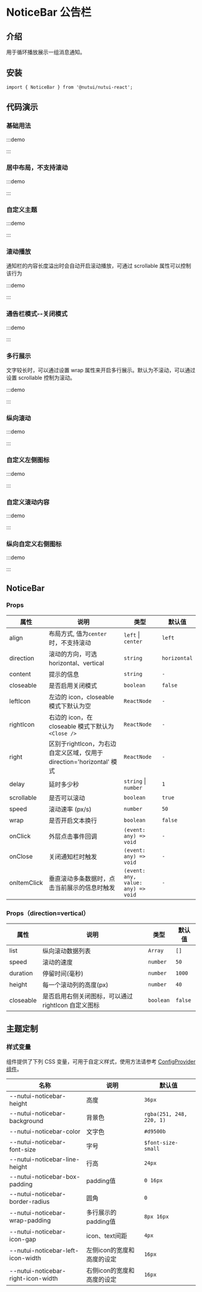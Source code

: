 # NoticeBar 公告栏

## 介绍

用于循环播放展示一组消息通知。

## 安装

```tsx
import { NoticeBar } from '@nutui/nutui-react';
```

## 代码演示

### 基础用法

:::demo

<CodeBlock src='h5/demo1.tsx'></CodeBlock>

:::

### 居中布局，不支持滚动

:::demo

<CodeBlock src='h5/demo2.tsx'></CodeBlock>

:::

### 自定义主题

:::demo

<CodeBlock src='h5/demo3.tsx'></CodeBlock>

:::

### 滚动播放

通知栏的内容长度溢出时会自动开启滚动播放，可通过 scrollable 属性可以控制该行为

:::demo

<CodeBlock src='h5/demo4.tsx'></CodeBlock>

:::

### 通告栏模式--关闭模式

:::demo

<CodeBlock src='h5/demo5.tsx'></CodeBlock>

:::

### 多行展示

文字较长时，可以通过设置 wrap 属性来开启多行展示。默认为不滚动，可以通过设置 scrollable 控制为滚动。

:::demo

<CodeBlock src='h5/demo6.tsx'></CodeBlock>

:::

### 纵向滚动

:::demo

<CodeBlock src='h5/demo7.tsx'></CodeBlock>

:::

### 自定义左侧图标

:::demo

<CodeBlock src='h5/demo8.tsx'></CodeBlock>

:::

### 自定义滚动内容

:::demo

<CodeBlock src='h5/demo9.tsx'></CodeBlock>

:::

### 纵向自定义右侧图标

:::demo

<CodeBlock src='h5/demo10.tsx'></CodeBlock>

:::

## NoticeBar

### Props

| 属性 | 说明 | 类型 | 默认值 |
| --- | --- | --- | --- |
| align | 布局方式, 值为`center`时，不支持滚动 | `left` \| `center` | `left` |
| direction | 滚动的方向，可选 horizontal、vertical | `string` | `horizontal` |
| content | 提示的信息 | `string` | `-` |
| closeable | 是否启用关闭模式 | `boolean` | `false` |
| leftIcon | 左边的 icon，closeable 模式下默认为空 | `ReactNode` | `-` |
| rightIcon | 右边的 icon，在 closeable 模式下默认为 `<Close />` | `ReactNode` | `-` |
| right | 区别于rightIcon，为右边自定义区域，仅用于 direction='horizontal' 模式 | `ReactNode` | `-` |
| delay | 延时多少秒 | `string` \| `number` | `1` |
| scrollable | 是否可以滚动 | `boolean` | `true` |
| speed | 滚动速率 (px/s) | `number` | `50` |
| wrap | 是否开启文本换行 | `boolean` | `false` |
| onClick | 外层点击事件回调 | `(event: any) => void` | `-` |
| onClose | 关闭通知栏时触发 | `(event: any) => void` | `-` |
| onItemClick | 垂直滚动多条数据时，点击当前展示的信息时触发 | `(event: any, value: any) => void` | `-` |

### Props（direction=vertical）

| 属性 | 说明 | 类型 | 默认值 |
| --- | --- | --- | --- |
| list | 纵向滚动数据列表 | `Array` | `[]` |
| speed | 滚动的速度 | `number` | `50` |
| duration | 停留时间(毫秒) | `number` | `1000` |
| height | 每一个滚动列的高度(px) | `number` | `40` |
| closeable | 是否启用右侧关闭图标，可以通过 rightIcon 自定义图标 | `boolean` | `false` |

## 主题定制

### 样式变量

组件提供了下列 CSS 变量，可用于自定义样式，使用方法请参考 [ConfigProvider 组件](#/zh-CN/component/configprovider)。

| 名称 | 说明 | 默认值 |
| --- | --- | --- |
| \--nutui-noticebar-height | 高度 | `36px` |
| \--nutui-noticebar-background | 背景色 | `rgba(251, 248, 220, 1)` |
| \--nutui-noticebar-color | 文字色 | `#d9500b` |
| \--nutui-noticebar-font-size | 字号 | `$font-size-small` |
| \--nutui-noticebar-line-height | 行高 | `24px` |
| \--nutui-noticebar-box-padding | padding值 | `0 16px` |
| \--nutui-noticebar-border-radius | 圆角 | `0` |
| \--nutui-noticebar-wrap-padding | 多行展示的padding值 | `8px 16px` |
| \--nutui-noticebar-icon-gap | icon、text间距 | `4px` |
| \--nutui-noticebar-left-icon-width | 左侧icon的宽度和高度的设定 | `16px` |
| \--nutui-noticebar-right-icon-width | 右侧icon的宽度和高度的设定 | `16px` |
